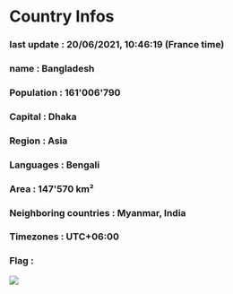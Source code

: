 # Country  Infos
### last update : 20/06/2021, 10:46:19 (France time)

### name : Bangladesh
### Population : 161'006'790
### Capital : Dhaka
### Region : Asia
### Languages : Bengali
### Area : 147'570 km²
### Neighboring countries : Myanmar, India
### Timezones : UTC+06:00

### Flag :
![](https://restcountries.eu/data/bgd.svg)